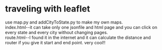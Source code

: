 # traveling with leaflet

use map.py and addCityToState.py to make my own maps.<br>
index.html--it can take only one jsonfile and html page and you can click on every state and every city without changing pages.<br>
route.html--I found it in the internet and it can calculate the distance and router if you give it start and end point. very cool!!

